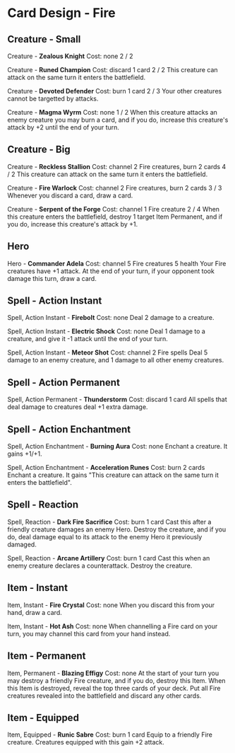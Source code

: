 # Card Design - Fire

## Creature - Small

Creature - **Zealous Knight**
	Cost: none
	2 / 2

Creature - **Runed Champion**
	Cost: discard 1 card
	2 / 2
	This creature can attack on the same turn it enters the battlefield.

Creature - **Devoted Defender**
	Cost: burn 1 card
	2 / 3
	Your other creatures cannot be targetted by attacks.

Creature - **Magma Wyrm**
	Cost: none
	1 / 2
	When this creature attacks an enemy creature you may burn a card, and if you do, increase this creature's attack by +2 until the end of your turn.

## Creature - Big

Creature - **Reckless Stallion**
	Cost: channel 2 Fire creatures, burn 2 cards
	4 / 2
	This creature can attack on the same turn it enters the battlefield.

Creature - **Fire Warlock**
	Cost: channel 2 Fire creatures, burn 2 cards
	3 / 3
	Whenever you discard a card, draw a card.

Creature - **Serpent of the Forge**
	Cost: channel 1 Fire creature
	2 / 4
	When this creature enters the battlefield, destroy 1 target Item Permanent, and if you do, increase this creature's attack by +1.

## Hero

Hero - **Commander Adela**
	Cost: channel 5 Fire creatures
	5 health
	Your Fire creatures have +1 attack. At the end of your turn, if your opponent took damage this turn, draw a card.

## Spell - Action Instant

Spell, Action Instant - **Firebolt**
	Cost: none
	Deal 2 damage to a creature.

Spell, Action Instant - **Electric Shock**
	Cost: none
	Deal 1 damage to a creature, and give it -1 attack until the end of your turn.

Spell, Action Instant - **Meteor Shot**
	Cost: channel 2 Fire spells
	Deal 5 damage to an enemy creature, and 1 damage to all other enemy creatures.

## Spell - Action Permanent

Spell, Action Permanent - **Thunderstorm**
	Cost: discard 1 card
	All spells that deal damage to creatures deal +1 extra damage.

## Spell - Action Enchantment

Spell, Action Enchantment - **Burning Aura**
	Cost: none
	Enchant a creature. It gains +1/+1.

Spell, Action Enchantment - **Acceleration Runes**
	Cost: burn 2 cards
	Enchant a creature. It gains "This creature can attack on the same turn it enters the battlefield".

## Spell - Reaction

Spell, Reaction - **Dark Fire Sacrifice**
	Cost: burn 1 card
	Cast this after a friendly creature damages an enemy Hero. Destroy the creature, and if you do, deal damage equal to its attack to the enemy Hero it previously damaged.

Spell, Reaction - **Arcane Artillery**
	Cost: burn 1 card
	Cast this when an enemy creature declares a counterattack. Destroy the creature.

## Item - Instant

Item, Instant - **Fire Crystal**
	Cost: none
	When you discard this from your hand, draw a card.

Item, Instant - **Hot Ash**
	Cost: none
	When channelling a Fire card on your turn, you may channel this card from your hand instead.

## Item - Permanent

Item, Permanent - **Blazing Effigy**
	Cost: none
	At the start of your turn you may destroy a friendly Fire creature, and if you do, destroy this Item. When this Item is destroyed, reveal the top three cards of your deck. Put all Fire creatures revealed into the battlefield and discard any other cards.

## Item - Equipped

Item, Equipped - **Runic Sabre**
	Cost: burn 1 card
	Equip to a friendly Fire creature. Creatures equipped with this gain +2 attack.